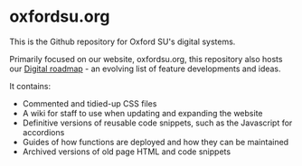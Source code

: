 # oxfordsu.org

This is the Github repository for Oxford SU's digital systems.

Primarily focused on our website, oxfordsu.org, this repository also hosts our [Digital roadmap](https://github.com/users/Oxford-SU/projects/2) - an evolving list of feature developments and ideas.

It contains:

- Commented and tidied-up CSS files
- A wiki for staff to use when updating and expanding the website
- Definitive versions of reusable code snippets, such as the Javascript for accordions
- Guides of how functions are deployed and how they can be maintained
- Archived versions of old page HTML and code snippets
